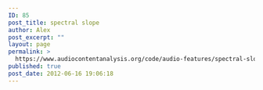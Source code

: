 ```yaml
---
ID: 85
post_title: spectral slope
author: Alex
post_excerpt: ""
layout: page
permalink: >
  https://www.audiocontentanalysis.org/code/audio-features/spectral-slope/
published: true
post_date: 2012-06-16 19:06:18
---
```

<script src="https://gist-it.appspot.com/https://github.com/alexanderlerch/ACA-Code/blob/master/FeatureSpectralSlope.m">
</script>